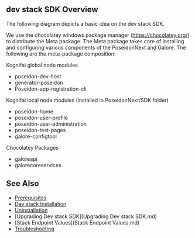 ## dev stack SDK Overview

The following diagram depicts a basic idea on the dev stack SDK.

We use the chocolatey windows package manager (https://chocolatey.org/) to distribute the Meta package. The Meta package takes care of installing and configuring various components of the PoseidonNext and Galore.  The following are the meta-package composition:

Kognifai global node modules
-	poseidon-dev-host
-	generator-poseidon
-	Poseidon-app-registration-cli

Kognifai local node modules (installed in PoseidonNext/SDK folder)
- poseidon-home
- poseidon-user-profile
- poseidon-user-administration
- poseidon-test-pages
- galore-configtool

Chocolatey Packages
- galoreapi
- galorecoreservices

## See Also
- [Prerequisites](Prerequisites.md)
- [Dev stack Installation](Installation.md)
- [Uninstallation](Uninstallation.md)
- [Upgrading Dev stack SDK](Upgrading Dev stack SDK.md)
- [Stack Endpoint Values](Stack Endpoint Values.md)
- [Troubleshooting](Troubleshooting.md)
